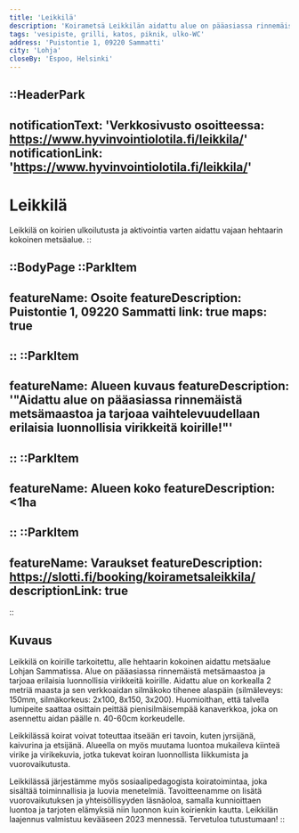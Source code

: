 ```yaml
---
title: 'Leikkilä'
description: 'Koirametsä Leikkilän aidattu alue on pääasiassa rinnemäistä metsämaastoa ja tarjoaa vaihtelevuudellaan erilaisia luonnollisia virikkeitä koirille!'
tags: 'vesipiste, grilli, katos, piknik, ulko-WC'
address: 'Puistontie 1, 09220 Sammatti'
city: 'Lohja'
closeBy: 'Espoo, Helsinki'
---
```


::HeaderPark
---
notificationText: 'Verkkosivusto osoitteessa: https://www.hyvinvointiolotila.fi/leikkila/'
notificationLink: 'https://www.hyvinvointiolotila.fi/leikkila/'
---
# Leikkilä
Leikkilä on koirien ulkoilutusta ja aktivointia varten aidattu vajaan hehtaarin kokoinen metsäalue. 
::

::BodyPage
::ParkItem
---
featureName: Osoite
featureDescription: Puistontie 1, 09220 Sammatti
link: true
maps: true
---
::
::ParkItem
---
featureName: Alueen kuvaus
featureDescription: '"Aidattu alue on pääasiassa rinnemäistä metsämaastoa ja tarjoaa vaihtelevuudellaan erilaisia luonnollisia virikkeitä koirille!"'
---
::
::ParkItem
---
featureName: Alueen koko
featureDescription: <1ha
---
::
::ParkItem
---
featureName: Varaukset
featureDescription: https://slotti.fi/booking/koirametsaleikkila/
descriptionLink: true
---
::
## Kuvaus

Leikkilä on koirille tarkoitettu, alle hehtaarin kokoinen aidattu metsäalue Lohjan Sammatissa. Alue on pääasiassa rinnemäistä metsämaastoa ja tarjoaa erilaisia luonnollisia virikkeitä koirille. Aidattu alue on korkealla 2 metriä maasta ja sen verkkoaidan silmäkoko tihenee alaspäin (silmäleveys: 150mm, silmäkorkeus: 2x100, 8x150, 3x200). Huomioithan, että talvella lumipeite saattaa osittain peittää pienisilmäisempää kanaverkkoa, joka on asennettu aidan päälle n. 40-60cm korkeudelle.

Leikkilässä koirat voivat toteuttaa itseään eri tavoin, kuten jyrsijänä, kaivurina ja etsijänä. Alueella on myös muutama luontoa mukaileva kiinteä virike ja virikekuvia, jotka tukevat koiran luonnollista liikkumista ja vuorovaikutusta.

Leikkilässä järjestämme myös sosiaalipedagogista koiratoimintaa, joka sisältää toiminnallisia ja luovia menetelmiä. Tavoitteenamme on lisätä vuorovaikutuksen ja yhteisöllisyyden läsnäoloa, samalla kunnioittaen luontoa ja tarjoten elämyksiä niin luonnon kuin koirienkin kautta. Leikkilän laajennus valmistuu kevääseen 2023 mennessä. Tervetuloa tutustumaan!
::